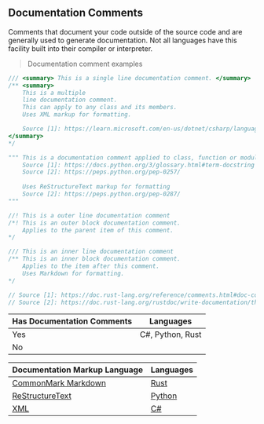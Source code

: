 ## Documentation Comments

Comments that document your code outside of the source code and are generally used to generate documentation. Not all languages have this facility built into their compiler or interpreter.

> Documentation comment examples

```csharp
/// <summary> This is a single line documentation comment. </summary>
/** <summary>
    This is a multiple
    line documentation comment.
    This can apply to any class and its members.
    Uses XML markup for formatting.

    Source [1]: https://learn.microsoft.com/en-us/dotnet/csharp/language-reference/xmldoc/
</summary>
*/
```

```python
""" This is a documentation comment applied to class, function or module when it is the first expression inside. 
    Source [1]: https://docs.python.org/3/glossary.html#term-docstring 
    Source [2]: https://peps.python.org/pep-0257/
    
    Uses ReStructureText markup for formatting 
    Source [2]: https://peps.python.org/pep-0287/
"""
```

```rust
//! This is a outer line documentation comment
/*! This is an outer block documentation comment.
    Applies to the parent item of this comment.
*/ 

/// This is an inner line documentation comment
/** This is an inner block documentation comment.
    Applies to the item after this comment.
    Uses Markdown for formatting.
*/

// Source [1]: https://doc.rust-lang.org/reference/comments.html#doc-comments
// Source [2]: https://doc.rust-lang.org/rustdoc/write-documentation/the-doc-attribute.html
```


| Has Documentation Comments | Languages        |
|----------------------------|------------------|
| Yes                        | C#, Python, Rust |
| No                         |                  |


| Documentation Markup Language                               | Languages                                                                                        |
|-------------------------------------------------------------|--------------------------------------------------------------------------------------------------|
| [CommonMark Markdown](https://commonmark.org/)              | [Rust](https://doc.rust-lang.org/rustdoc/how-to-write-documentation.html#markdown)               |
| [ReStructureText](https://docutils.sourceforge.io/rst.html) | [Python](https://peps.python.org/pep-0287/)                                                      |
| [XML](https://www.w3.org/TR/REC-xml/)                       | [C#](https://learn.microsoft.com/en-us/dotnet/csharp/language-reference/xmldoc/recommended-tags) |
